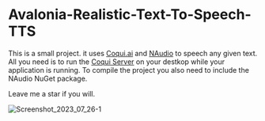 # Avalonia-Realistic-Text-To-Speech-TTS
This is a small project. it uses [Coqui.ai](https://github.com/coqui-ai/TTS) and [NAudio](https://github.com/naudio/NAudio) to speech any given text.
All you need is to run the [Coqui Server](https://www.youtube.com/watch?v=zRaDe08cUIk) on your destkop while your application is running. To compile the project you also need to include the NAudio NuGet package.

Leave me a star if you will.

![Screenshot_2023_07_26-1](https://github.com/spinalcord/Avalonia-Realistic-Text-To-Speech-TTS/assets/4529150/74a8256e-dd3d-471e-bbfc-52d6d77467a7)

